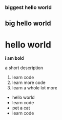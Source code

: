 ### biggest hello world
## big hello world
# hello world

**i am bold**

a short description


1. learn code
2. learn more code
3. learn a whole lot more

- hello world
- learn code
- pet a cat
- learn code
